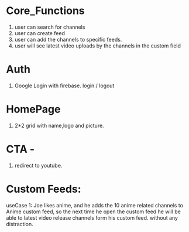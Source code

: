 
# Core_Functions 

1. user can search for channels
2. user can create  feed
3. user can add the channels to specific feeds.
4. user will see latest video uploads by the channels in the custom field


# Auth 
1. Google Login with firebase. login / logout

# HomePage 
1. 2*2 grid with name,logo and picture.


# CTA - 
1. redirect to youtube.


# Custom Feeds:

 useCase 1: Joe likes anime, and he adds the 10 anime related channels to Anime custom feed, so the next time he open the custom feed he will be able to latest video release channels form his custom feed. without any distraction.

